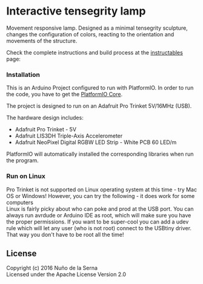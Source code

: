 # Interactive tensegrity lamp

Movement responsive lamp. Designed as a minimal tensegrity sculpture, changes the configuration of colors, reacting to the orientation and movements of the structure.

Check the complete instructions and build process at the [instructables] page:

### Installation
This is an Arduino Project configured to run with PlatformIO. In order to run the code, you have to get the [PlatformIO Core].  

The project is designed to run on an Adafruit Pro Trinket 5V/16MHz (USB).

The hardware design includes:
 - Adafruit Pro Trinket - 5V
 - Adafruit LIS3DH Triple-Axis Accelerometer
 - Adafruit NeoPixel Digital RGBW LED Strip - White PCB 60 LED/m

PlatformIO will automatically installed the corresponding libraries when run the program.

### Run on Linux
Pro Trinket is not supported on Linux operating system at this time - try Mac OS or Windows! However, you can try the following - it does work for some computers  
Linux is fairly picky about who can poke and prod at the USB port. You can always run avrdude or Arduino IDE as root, which will make sure you have the proper permissions. If you want to be super-cool you can add a udev rule which will let any user (who is not root) connect to the USBtiny driver. That way you don't have to be root all the time!


License
----
Copyright (c) 2016 Nuño de la Serna  
Licensed under the Apache License Version 2.0

   [instructables]: <http://www.instructables.com/id/Interactive-Led-Lamp-Tensegrity-Structure-Arduino/>
   [PlatformIO Core]: <http://docs.platformio.org/en/latest/installation.html>
